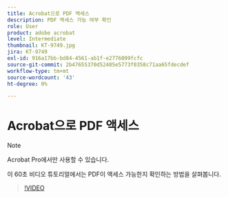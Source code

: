 ```yaml
---
title: Acrobat으로 PDF 액세스
description: PDF 액세스 가능 여부 확인
role: User
product: adobe acrobat
level: Intermediate
thumbnail: KT-9749.jpg
jira: KT-9749
exl-id: 916a17bb-bd84-4561-ab1f-e2776099fcfc
source-git-commit: 2b47655370d52405e5773f0358c71aa65fdecdef
workflow-type: tm+mt
source-wordcount: '43'
ht-degree: 0%

---
```


# Acrobat으로 PDF 액세스

>[!NOTE]
>
>Acrobat Pro에서만 사용할 수 있습니다.

이 60초 비디오 튜토리얼에서는 PDF이 액세스 가능한지 확인하는 방법을 살펴봅니다.

>[!VIDEO](https://video.tv.adobe.com/v/340076?quality=12&learn=on&hidetitle=true)
